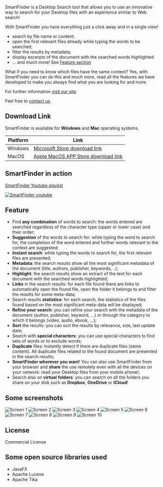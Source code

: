 SmartFinder is a Desktop Search tool that allows you to use an innovative way to search for your Desktop files with an experience similar to Web search!

With SmartFinder you have everything just a click away and in a single view!
* search by file name or content;
* open the first relevant files already while typing the words to be searched;
* filter the results by metadata;
* display excerpts of the document with the searched words highlighted
* ... and much more! See [Feature section](#feature)

What if you need to know which files have the same content? Yes, with SmartFinder you can do this and much more, read all the features we have developed to make you always find what you are looking for and more.

For further information [visit our site](https://serendigity.it/products/smartfinder/).

Feel free to [contact us](https://serendigity.it/#contatti).
## Download Link

SmartFinder is available for **Windows** and **Mac** operating systems.

| Platform | Link|
|----------| ---------------------|
| Windows  | [Microsoft Store download link](https://www.microsoft.com/store/apps/9PD0BCV3WKD1) |
| MacOS    | [Apple MacOS APP Store download link](https://apps.apple.com/us/app/smartfinder/id1624772158) |

## SmartFinder in action
[SmartFinder Youtube playlist](https://www.youtube.com/playlist?list=PLG6jFnBRDFm8aOs9EZrsJ_490X1nWvsH2)

[![SmartFinder youtube](smartfinder-youtube.jpg)](https://www.youtube.com/playlist?list=PLG6jFnBRDFm8aOs9EZrsJ_490X1nWvsH2)

## Feature

* Find **any combination** of words to search: the words entered are searched regardless of the character type (upper or lower case) and their order;
* **Suggestion** of the words to search for: while typing the word to search for, the completion of the word entered and further words relevant to the context are suggested;
* **Instant search**: while typing the words to search for, the first relevant files are presented;
* **Metadata**: the search results show all the most significant metadata of the document (title, authors, publisher, keywords, ..);
* **Highlight**: the search results show an extract of the text for each document with the searched words highlighted;
* **Links** in the search results: for each file found there are links to automatically open the found file, open the folder it belongs to and filter the results for some meta-data;
* Search results **statistics**: for each search, the statistics of the files found based on the most significant meta-data will be displayed;
* **Refine your search**: you can refine your search with the metadata of the document (author, publisher, keyword, ...) or through the category to which it belongs (video, audio, ebook, ...);
* **Sort** the results: you can sort the results by relevance, size, last update date;
* Search with **special characters**: you can use special characters to find sets of words or to exclude words;
* **Duplicate** files: Instantly detect if there are duplicate files (same content). All duplicate files related to the found document are presented in the search results;
* **SmartFinder wherever you want**! You can also use SmartFinder from your browser and **share** the use remotely even with all the devices on your network: read your Desktop files from your mobile phone!;
* Search also on **virtual** **folders**: you can search on all the folders you share on your disk such as **Dropbox**, **OneDrive** or **ICloud**!

## Some screenshots

![Screen 1](screen-shot-1.jpg)
![Screen 2](screen-shot-2.jpg)
![Screen 3](screen-shot-3.jpg)
![Screen 4](screen-shot-4.jpg)
![Screen 5](screen-shot-5.jpg)
![Screen 6](screen-shot-6.jpg)
![Screen 7](screen-shot-7.jpg)
![Screen 8](screen-shot-8.jpg)
![Screen 9](screen-shot-9.jpg)
![Screen 10](screen-shot-10.jpg)


## License

Commercial License

## Some open source libraries used
* JavaFX
* Apache Lucene
* Apache Tika